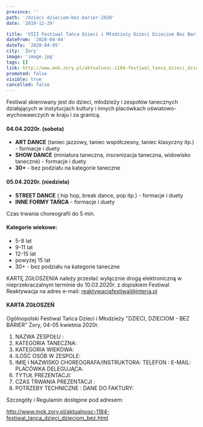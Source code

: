 ```yaml
---
province: ''
path: '/dzieci-dzieciom-bez-barier-2020'
date: '2019-12-29'

title: 'VIII Festiwal Tańca Dzieci i Młodzieży Dzieci Dzieciom Bez Barier'
dateFrom: '2020-04-04'
dateTo: '2020-04-05'
city: 'Żory'
image: 'image.jpg'
tags: []
link: http://www.mok.zory.pl/aktualnosc-1184-festiwal_tanca_dzieci_dzieciom_bez.html
promoted: false
visible: true
cancelled: false
---
```

Festiwal skierowany jest do dzieci, młodzieży i zespołów tanecznych działających w instytucjach kultury i innych placówkach oświatowo-wychowawczych w kraju i za granicą.

#### 04.04.2020r. (sobota)
* **ART DANCE** (taniec jazzowy, taniec współczesny, taniec klasyczny itp.) - formacje i duety
* **SHOW DANCE** (miniatura taneczna, inscenizacja taneczna, widowisko taneczne) - formacje i duety
* **30+** - bez podziału na kategorie taneczne

#### 05.04.2020r. (niedziela)
* **STREET DANCE** ( hip hop, break dance, pop itp.) - formacje i duety
* **INNE FORMY TAŃCA** - formacje i duety

Czas trwania choreografii do 5 min.

#### Kategorie wiekowe:
* 5-8 lat
* 9-11 lat
* 12-15 lat
* powyżej 15 lat
* 30+ - bez podziału na kategorie taneczne

KARTĘ ZGŁOSZENIA należy przesłać wyłącznie drogą elektroniczną 
w nieprzekraczalnym terminie do 10.03.2020r. z dopiskiem Festiwal Reaktywacja na adres e-mail:
reaktywacjafestiwal@interia.pl

#### KARTA ZGŁOSZEŃ
Ogólnopolski Festiwal Tańca Dzieci i Młodzieży "DZIECI, DZIECIOM - BEZ BARIER"
Żory, 04-05 kwietnia 2020r. 

1. NAZWA ZESPOŁU :  
2. KATEGORIA TANECZNA: 
3. KATEGORIA WIEKOWA:  
4. ILOŚĆ OSÓB W ZESPOLE:  
5. IMIĘ I NAZWISKO CHOREOGRAFA/INSTRUKTORA:
TELEFON : 
E-MAIL: 
PLACÓWKA DELEGUJĄCA: 
6. TYTUŁ PREZENTACJI:  
7. CZAS TRWANIA PREZENTACJI : 
8. POTRZEBY TECHNICZNE : 
DANE DO FAKTURY:

Szczegóły i Regulamin dostępne pod adresem:

http://www.mok.zory.pl/aktualnosc-1184-festiwal_tanca_dzieci_dzieciom_bez.html
